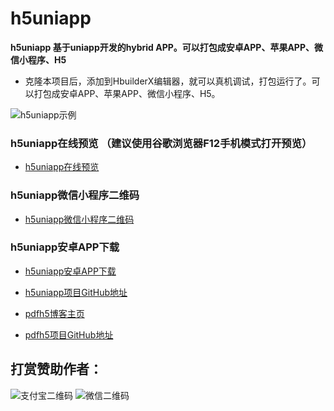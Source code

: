 # h5uniapp

**h5uniapp 基于uniapp开发的hybrid APP。可以打包成安卓APP、苹果APP、微信小程序、H5**


- 克隆本项目后，添加到HbuilderX编辑器，就可以真机调试，打包运行了。可以打包成安卓APP、苹果APP、微信小程序、H5。



![h5uniapp示例](https://www.gjtool.cn/download/h5uniapp.gif)


### h5uniapp在线预览 （建议使用谷歌浏览器F12手机模式打开预览）

- [h5uniapp在线预览 ](https://www.gjtool.cn/h5/index.html)  

### h5uniapp微信小程序二维码

- [h5uniapp微信小程序二维码](https://www.gjtool.cn/download/h5uniapp_weixin.jpg)  

### h5uniapp安卓APP下载

- [h5uniapp安卓APP下载](https://www.gjtool.cn/download/h5uniapp.apk)  



- [h5uniapp项目GitHub地址](https://github.com/gjTool/h5uniapp) 

- [pdfh5博客主页](https://www.gjtool.cn/)  

- [pdfh5项目GitHub地址](https://github.com/gjTool/pdfh5)  


## 打赏赞助作者：
![支付宝二维码](https://www.gjtool.cn/download/zfb.jpg) ![微信二维码](https://www.gjtool.cn/download/wx.jpg)

